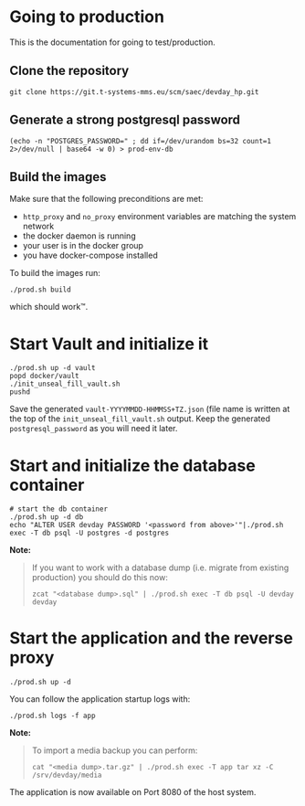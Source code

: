 # Going to production

This is the documentation for going to test/production.

## Clone the repository

```
git clone https://git.t-systems-mms.eu/scm/saec/devday_hp.git
```

## Generate a strong postgresql password

```
(echo -n "POSTGRES_PASSWORD=" ; dd if=/dev/urandom bs=32 count=1 2>/dev/null | base64 -w 0) > prod-env-db
```

## Build the images

Make sure that the following preconditions are met:

- `http_proxy` and `no_proxy` environment variables are matching the system network
- the docker daemon is running
- your user is in the docker group
- you have docker-compose installed

To build the images run:

```
./prod.sh build
```

which should work™.

# Start Vault and initialize it

```
./prod.sh up -d vault
popd docker/vault
./init_unseal_fill_vault.sh
pushd
```

Save the generated `vault-YYYYMMDD-HHMMSS+TZ.json` (file name is written at the
top of the `init_unseal_fill_vault.sh` output. Keep the generated
`postgresql_password` as you will need it later.

# Start and initialize the database container

```
# start the db container
./prod.sh up -d db
echo "ALTER USER devday PASSWORD '<password from above>'"|./prod.sh exec -T db psql -U postgres -d postgres
```

**Note:**

> If you want to work with a database dump (i.e. migrate from existing
> production) you should do this now:
>
> ```
> zcat "<database dump>.sql" | ./prod.sh exec -T db psql -U devday devday
> ```

# Start the application and the reverse proxy

```
./prod.sh up -d
```

You can follow the application startup logs with:

```
./prod.sh logs -f app
```

**Note:**

> To import a media backup you can perform:
>
> ```
> cat "<media dump>.tar.gz" | ./prod.sh exec -T app tar xz -C /srv/devday/media
> ```

The application is now available on Port 8080 of the host system.
